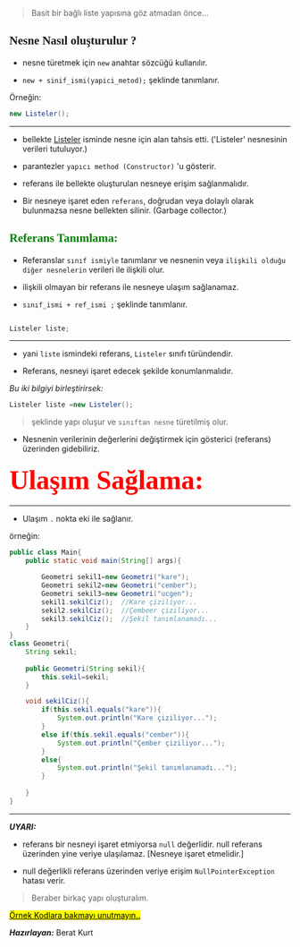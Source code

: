 >Basit bir bağlı liste yapısına göz atmadan önce...

<font face="new times roman"><h2>Nesne Nasıl oluşturulur ?</h3></font>

* nesne türetmek için `new` anahtar sözcüğü kullanılır.

* `new + sinif_ismi(yapici_metod);`  şeklinde tanımlanır.

Örneğin:

```java
new Listeler();
```

---

* bellekte <u>Listeler</u> isminde nesne için alan tahsis etti.
('Listeler' nesnesinin verileri tutuluyor.)

* parantezler `yapıcı method (Constructor)` 'u gösterir.

* referans ile bellekte oluşturulan nesneye erişim sağlanmalıdır. 

* Bir nesneye işaret eden `referans`, doğrudan veya dolaylı olarak bulunmazsa nesne bellekten silinir. (Garbage collector.)

<font face="new times roman" color="green"><h2>Referans Tanımlama:</h3></font>

* Referanslar `sınıf ismiyle` tanımlanır ve nesnenin veya `ilişkili olduğu diğer nesnelerin` verileri ile ilişkili olur.

* ilişkili olmayan bir referans ile nesneye ulaşım sağlanamaz.

* `sınıf_ismi + ref_ismi ;` şeklinde tanımlanır.

```java

Listeler liste;
```

---

* yani `liste` ismindeki referans, `Listeler` sınıfı türündendir.

* Referans, nesneyi işaret edecek şekilde konumlanmalıdır.

*Bu iki bilgiyi birleştirirsek:*

```java
Listeler liste =new Listeler();
```

>şeklinde yapı oluşur ve `sınıftan nesne` türetilmiş olur.

* Nesnenin verilerinin değerlerini değiştirmek için gösterici
(referans) üzerinden gidebiliriz.

<font color="red" face="new times roman" size="14px"><h4>Ulaşım Sağlama:</h4></font>

---

* Ulaşım `.` nokta eki ile sağlanır.

örneğin:

```java
public class Main{
    public static void main(String[] args){

        Geometri sekil1=new Geometri("kare");
        Geometri sekil2=new Geometri("cember");
        Geometri sekil3=new Geometri("ucgen");
        sekil1.sekilCiz();  //Kare çiziliyor...
        sekil2.sekilCiz();  //Çembeer çiziliyor...
        sekil3.sekilCiz();  //Şekil tanımlanamadı...
    }
}
class Geometri{
    String sekil;
    
    public Geometri(String sekil){
        this.sekil=sekil;
    }

    void sekilCiz(){
        if(this.sekil.equals("kare")){
            System.out.println("Kare çiziliyor...");
        }
        else if(this.sekil.equals("cember")){
            System.out.println("Çember çiziliyor...");
        }
        else{
            System.out.println("Şekil tanımlanamadı...");
        }
        
    }
}
```

---

***UYARI:***

* referans bir nesneyi işaret etmiyorsa `null` değerlidir. null referans üzerinden yine veriye ulaşılamaz. [Nesneye işaret etmelidir.]

* null değerlikli referans üzerinden veriye erişim `NullPointerException` hatası verir.

>Beraber birkaç yapı oluşturalım.

<mark><u>Örnek Kodlara bakmayı unutmayın..</u></mark>

***Hazırlayan:*** Berat Kurt







